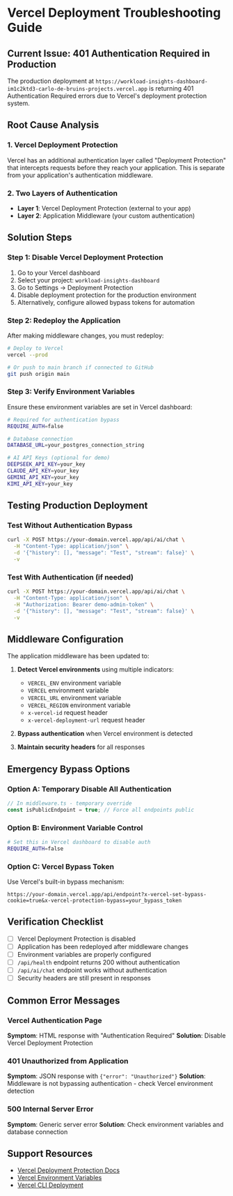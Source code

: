 # Vercel Deployment Troubleshooting Guide

## Current Issue: 401 Authentication Required in Production

The production deployment at `https://workload-insights-dashboard-im1c2ktd3-carlo-de-bruins-projects.vercel.app` is returning 401 Authentication Required errors due to Vercel's deployment protection system.

## Root Cause Analysis

### 1. Vercel Deployment Protection
Vercel has an additional authentication layer called "Deployment Protection" that intercepts requests before they reach your application. This is separate from your application's authentication middleware.

### 2. Two Layers of Authentication
- **Layer 1**: Vercel Deployment Protection (external to your app)
- **Layer 2**: Application Middleware (your custom authentication)

## Solution Steps

### Step 1: Disable Vercel Deployment Protection

1. Go to your Vercel dashboard
2. Select your project: `workload-insights-dashboard`
3. Go to Settings → Deployment Protection
4. Disable deployment protection for the production environment
5. Alternatively, configure allowed bypass tokens for automation

### Step 2: Redeploy the Application

After making middleware changes, you must redeploy:

```bash
# Deploy to Vercel
vercel --prod

# Or push to main branch if connected to GitHub
git push origin main
```

### Step 3: Verify Environment Variables

Ensure these environment variables are set in Vercel dashboard:

```bash
# Required for authentication bypass
REQUIRE_AUTH=false

# Database connection
DATABASE_URL=your_postgres_connection_string

# AI API Keys (optional for demo)
DEEPSEEK_API_KEY=your_key
CLAUDE_API_KEY=your_key  
GEMINI_API_KEY=your_key
KIMI_API_KEY=your_key
```

## Testing Production Deployment

### Test Without Authentication Bypass
```bash
curl -X POST https://your-domain.vercel.app/api/ai/chat \
  -H "Content-Type: application/json" \
  -d '{"history": [], "message": "Test", "stream": false}' \
  -v
```

### Test With Authentication (if needed)
```bash
curl -X POST https://your-domain.vercel.app/api/ai/chat \
  -H "Content-Type: application/json" \
  -H "Authorization: Bearer demo-admin-token" \
  -d '{"history": [], "message": "Test", "stream": false}' \
  -v
```

## Middleware Configuration

The application middleware has been updated to:

1. **Detect Vercel environments** using multiple indicators:
   - `VERCEL_ENV` environment variable
   - `VERCEL` environment variable  
   - `VERCEL_URL` environment variable
   - `VERCEL_REGION` environment variable
   - `x-vercel-id` request header
   - `x-vercel-deployment-url` request header

2. **Bypass authentication** when Vercel environment is detected
3. **Maintain security headers** for all responses

## Emergency Bypass Options

### Option A: Temporary Disable All Authentication
```typescript
// In middleware.ts - temporary override
const isPublicEndpoint = true; // Force all endpoints public
```

### Option B: Environment Variable Control
```bash
# Set this in Vercel dashboard to disable auth
REQUIRE_AUTH=false
```

### Option C: Vercel Bypass Token
Use Vercel's built-in bypass mechanism:
```
https://your-domain.vercel.app/api/endpoint?x-vercel-set-bypass-cookie=true&x-vercel-protection-bypass=your_bypass_token
```

## Verification Checklist

- [ ] Vercel Deployment Protection is disabled
- [ ] Application has been redeployed after middleware changes
- [ ] Environment variables are properly configured
- [ ] `/api/health` endpoint returns 200 without authentication
- [ ] `/api/ai/chat` endpoint works without authentication
- [ ] Security headers are still present in responses

## Common Error Messages

### Vercel Authentication Page
**Symptom**: HTML response with "Authentication Required"
**Solution**: Disable Vercel Deployment Protection

### 401 Unauthorized from Application
**Symptom**: JSON response with `{"error": "Unauthorized"}`
**Solution**: Middleware is not bypassing authentication - check Vercel environment detection

### 500 Internal Server Error
**Symptom**: Generic server error
**Solution**: Check environment variables and database connection

## Support Resources

- [Vercel Deployment Protection Docs](https://vercel.com/docs/deployment-protection)
- [Vercel Environment Variables](https://vercel.com/docs/projects/environment-variables)
- [Vercel CLI Deployment](https://vercel.com/docs/cli/deploy)
